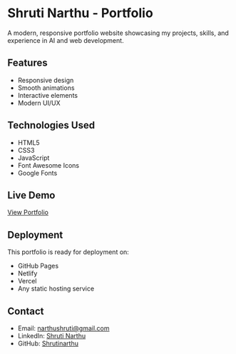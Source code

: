 # Shruti Narthu - Portfolio

A modern, responsive portfolio website showcasing my projects, skills, and experience in AI and web development.

## Features
- Responsive design
- Smooth animations
- Interactive elements
- Modern UI/UX

## Technologies Used
- HTML5
- CSS3
- JavaScript
- Font Awesome Icons
- Google Fonts

## Live Demo
[View Portfolio](your-deployed-url-here)

## Deployment
This portfolio is ready for deployment on:
- GitHub Pages
- Netlify
- Vercel
- Any static hosting service

## Contact
- Email: narthushruti@gmail.com
- LinkedIn: [Shruti Narthu](https://linkedin.com/in/shruti-narthu-27b2b735a)
- GitHub: [Shrutinarthu](https://github.com/Shrutinarthu)